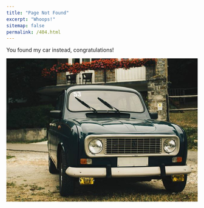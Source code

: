 ```yaml
---
title: "Page Not Found"
excerpt: "Whoops!"
sitemap: false
permalink: /404.html
---
```


You found my car instead, congratulations! 

![404](https://raw.githubusercontent.com/jack23247/blog/master/img/404.jpg)
